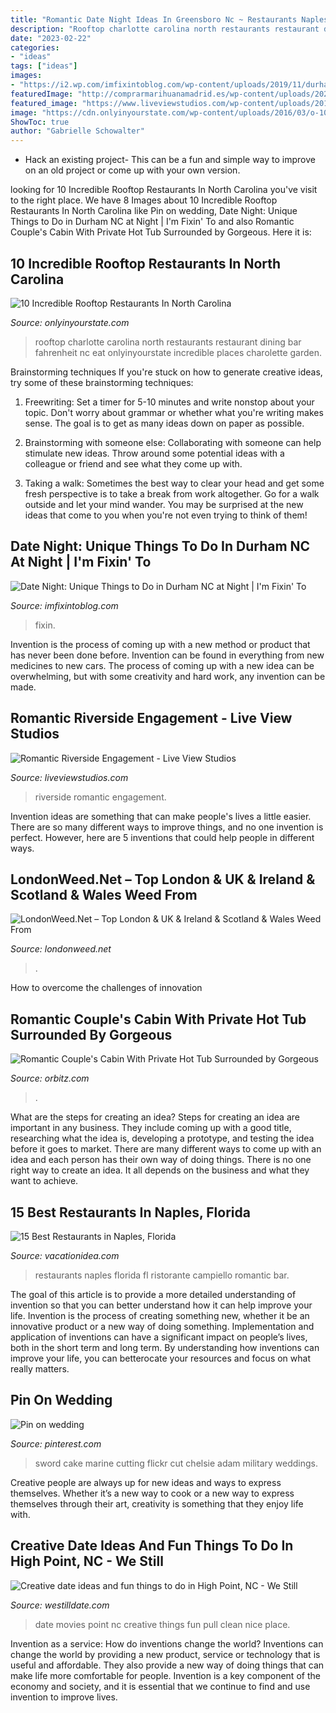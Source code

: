 ```yaml
---
title: "Romantic Date Night Ideas In Greensboro Nc ~ Restaurants Naples Florida Fl Ristorante Campiello Romantic Bar"
description: "Rooftop charlotte carolina north restaurants restaurant dining bar fahrenheit nc eat onlyinyourstate incredible places charolette garden"
date: "2023-02-22"
categories:
- "ideas"
tags: ["ideas"]
images:
- "https://i2.wp.com/imfixintoblog.com/wp-content/uploads/2019/11/durham-23.jpg?resize=980%2C1307&amp;ssl=1"
featuredImage: "http://comprarmarihuanamadrid.es/wp-content/uploads/2021/01/Diseno-sin-titulo-85.jpg"
featured_image: "https://www.liveviewstudios.com/wp-content/uploads/2017/07/Romantic-Riverside-Engagement_0012.jpg"
image: "https://cdn.onlyinyourstate.com/wp-content/uploads/2016/03/o-106-700x525.jpg"
ShowToc: true
author: "Gabrielle Schowalter"
---
```



- Hack an existing project- This can be a fun and simple way to improve on an old project or come up with your own version.

	

		
looking for 10 Incredible Rooftop Restaurants In North Carolina you've visit to the right place. We have 8 Images about 10 Incredible Rooftop Restaurants In North Carolina like Pin on wedding, Date Night: Unique Things to Do in Durham NC at Night | I&#039;m Fixin&#039; To and also Romantic Couple&#039;s Cabin With Private Hot Tub Surrounded by Gorgeous. Here it is:
		
    
## 10 Incredible Rooftop Restaurants In North Carolina

<img loading=lazy src="https://cdn.onlyinyourstate.com/wp-content/uploads/2016/03/o-106-700x525.jpg" onerror="this.onerror=null;this.src='https://tse2.mm.bing.net/th?id=OIP.SLrgiFrfx4YrzyV6Im2KEQHaFj&amp;pid=15.1';" alt="10 Incredible Rooftop Restaurants In North Carolina">

_Source: onlyinyourstate.com_

>rooftop charlotte carolina north restaurants restaurant dining bar fahrenheit nc eat onlyinyourstate incredible places charolette garden. 

	

Brainstorming techniques
If you're stuck on how to generate creative ideas, try some of these brainstorming techniques:
1. Freewriting: Set a timer for 5-10 minutes and write nonstop about your topic. Don't worry about grammar or whether what you're writing makes sense. The goal is to get as many ideas down on paper as possible.

2. Brainstorming with someone else: Collaborating with someone can help stimulate new ideas. Throw around some potential ideas with a colleague or friend and see what they come up with.

3. Taking a walk: Sometimes the best way to clear your head and get some fresh perspective is to take a break from work altogether. Go for a walk outside and let your mind wander. You may be surprised at the new ideas that come to you when you're not even trying to think of them!

    
## Date Night: Unique Things To Do In Durham NC At Night | I&#039;m Fixin&#039; To

<img loading=lazy src="https://i2.wp.com/imfixintoblog.com/wp-content/uploads/2019/11/durham-23.jpg?resize=980%2C1307&amp;ssl=1" onerror="this.onerror=null;this.src='https://tse4.mm.bing.net/th?id=OIP.QM2iWqRmjRxj8sbr9pZDQgHaJ4&amp;pid=15.1';" alt="Date Night: Unique Things to Do in Durham NC at Night | I&#039;m Fixin&#039; To">

_Source: imfixintoblog.com_

>fixin. 

	

Invention is the process of coming up with a new method or product that has never been done before. Invention can be found in everything from new medicines to new cars. The process of coming up with a new idea can be overwhelming, but with some creativity and hard work, any invention can be made.

    
## Romantic Riverside Engagement - Live View Studios

<img loading=lazy src="https://www.liveviewstudios.com/wp-content/uploads/2017/07/Romantic-Riverside-Engagement_0012.jpg" onerror="this.onerror=null;this.src='https://tse1.mm.bing.net/th?id=OIP.TG-1KEMJ4DzXr_5jfHlgzQHaJ4&amp;pid=15.1';" alt="Romantic Riverside Engagement - Live View Studios">

_Source: liveviewstudios.com_

>riverside romantic engagement. 

	

Invention ideas are something that can make people's lives a little easier. There are so many different ways to improve things, and no one invention is perfect. However, here are 5 inventions that could help people in different ways.

    
## LondonWeed.Net – Top London &amp; UK &amp; Ireland &amp; Scotland &amp; Wales Weed From

<img loading=lazy src="http://comprarmarihuanamadrid.es/wp-content/uploads/2021/01/Diseno-sin-titulo-85.jpg" onerror="this.onerror=null;this.src='https://tse4.mm.bing.net/th?id=OIP.1lDPIRtZlyeOsBQcWpHpMgAAAA&amp;pid=15.1';" alt="LondonWeed.Net – Top London &amp; UK &amp; Ireland &amp; Scotland &amp; Wales Weed From">

_Source: londonweed.net_

>. 

	

How to overcome the challenges of innovation
 

    
## Romantic Couple&#039;s Cabin With Private Hot Tub Surrounded By Gorgeous

<img loading=lazy src="https://images.trvl-media.com/hotels/35000000/34560000/34558600/34558511/66472f5d_z.jpg" onerror="this.onerror=null;this.src='https://tse3.mm.bing.net/th?id=OIP.Fy259QSb21ETfmd6oUwZgQHaFj&amp;pid=15.1';" alt="Romantic Couple&#039;s Cabin With Private Hot Tub Surrounded by Gorgeous">

_Source: orbitz.com_

>. 

	

What are the steps for creating an idea?
Steps for creating an idea are important in any business. They include coming up with a good title, researching what the idea is, developing a prototype, and testing the idea before it goes to market. 
There are many different ways to come up with an idea and each person has their own way of doing things. There is no one right way to create an idea. It all depends on the business and what they want to achieve.

    
## 15 Best Restaurants In Naples, Florida

<img loading=lazy src="http://vacationidea.com/pix/img25Hy8R/restaurants/best-romantic-restaurants-in-naples-fl_g13_mobi.jpg" onerror="this.onerror=null;this.src='https://tse1.mm.bing.net/th?id=OIP.wpCCTeAq97ZDqBCMvSRqaAAAAA&amp;pid=15.1';" alt="15 Best Restaurants in Naples, Florida">

_Source: vacationidea.com_

>restaurants naples florida fl ristorante campiello romantic bar. 

	

The goal of this article is to provide a more detailed understanding of invention so that you can better understand how it can help improve your life.
Invention is the process of creating something new, whether it be an innovative product or a new way of doing something. Implementation and application of inventions can have a significant impact on people’s lives, both in the short term and long term. By understanding how inventions can improve your life, you can betterocate your resources and focus on what really matters.

    
## Pin On Wedding

<img loading=lazy src="https://i.pinimg.com/736x/bf/78/c5/bf78c596c39a0f768ecf4fb846294c7b--bffs-swords.jpg" onerror="this.onerror=null;this.src='https://tse2.mm.bing.net/th?id=OIP.lb3U3_TQOh9hH7GFESoO-AHaE8&amp;pid=15.1';" alt="Pin on wedding">

_Source: pinterest.com_

>sword cake marine cutting flickr cut chelsie adam military weddings. 

	

Creative people are always up for new ideas and ways to express themselves. Whether it’s a new way to cook or a new way to express themselves through their art, creativity is something that they enjoy life with.

    
## Creative Date Ideas And Fun Things To Do In High Point, NC - We Still

<img loading=lazy src="https://d315ukduzdh6t9.cloudfront.net/uploads/a7ea60b0-b9fb-0132-a499-33d1e756ced9/original_small.jpg" onerror="this.onerror=null;this.src='https://tse2.mm.bing.net/th?id=OIP.iH34ngpiErwBOgOd3dlcmwAAAA&amp;pid=15.1';" alt="Creative date ideas and fun things to do in High Point, NC - We Still">

_Source: westilldate.com_

>date movies point nc creative things fun pull clean nice place. 

	

Invention as a service: How do inventions change the world?
Inventions can change the world by providing a new product, service or technology that is useful and affordable. They also provide a new way of doing things that can make life more comfortable for people. Invention is a key component of the economy and society, and it is essential that we continue to find and use invention to improve lives.


